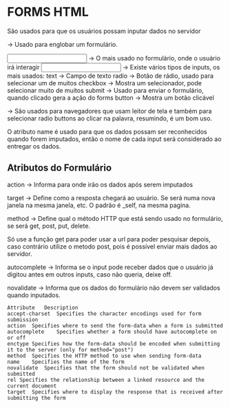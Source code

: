 # FORMS HTML

São usados para que os usuários possam inputar dados no servidor
<form> -> Usado para englobar um formulário.

<input /> -> O mais usado no formulário, onde o usuário irá interagir
<input type="Algum Tipo" /> -> Existe vários tipos de inputs, os mais usados:
text -> Campo de texto
radio -> Botão de rádio, usado para selecionar um de muitos
checkbox -> Mostra um selecionador, pode selecionar muito de muitos
submit -> Usado para enviar o formulário, quando clicado gera a ação do forms
button -> Mostra um botão clicável

<label> -> São usados para navegadores que usam leitor de tela e também para
selecionar radio buttons ao clicar na palavra, resumindo, é um bom uso.

O atributo name é usado para que os dados possam ser reconhecidos quando forem
imputados, então o nome de cada input será considerado ao entregar os dados.

## Atributos do Formulário

action -> Informa para onde irão os dados após serem imputados
<form action="/action_page.php">

target -> Define como a resposta chegará ao usuário. Se será numa nova janela
na mesma janela, etc. O padrão é _self, na mesma pagina.
<form action="/action.php" target="framename">

method -> Define qual o método HTTP que está sendo usado no formulário, se será
get, post, put, delete.
<form action="/action.php" method="get">
Só use a função get para poder usar a url para poder pesquisar depois, caso contrário utilize o metodo post, pois é possível enviar mais dados ao servidor.

autocomplete -> Informa se o input pode receber dados que o usuário já digitou
antes em outros inputs, caso não queria, deixe off.
<form action="/action.php" autocomplete="off">

novalidate -> Informa que os dados do formulário não devem ser validados quando inputados.
<form action="/action.php" novalidate="novalidate">

    Attribute	Description
    accept-charset	Specifies the character encodings used for form submission
    action	Specifies where to send the form-data when a form is submitted
    autocomplete	Specifies whether a form should have autocomplete on or off
    enctype	Specifies how the form-data should be encoded when submitting it to the server (only for method="post")
    method	Specifies the HTTP method to use when sending form-data
    name	Specifies the name of the form
    novalidate	Specifies that the form should not be validated when submitted
    rel	Specifies the relationship between a linked resource and the current document
    target	Specifies where to display the response that is received after submitting the form